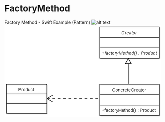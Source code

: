 # FactoryMethod
Factory Method - Swift Example (Pattern)
![alt text](https://raw.githubusercontent.com/YeagGarage/FactoryMethod/path/to/FactoryMethodDesignPattern.jpg)
![alt text](https://raw.githubusercontent.com/YeagGarage/FactoryMethod/to/Factorymethod.png)
